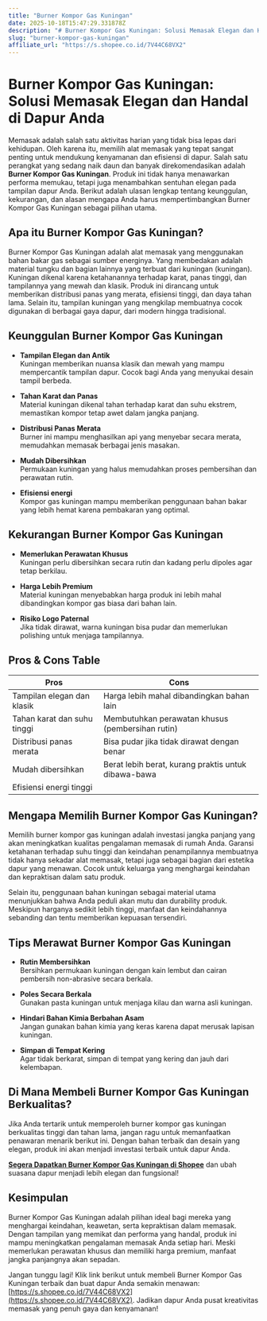 ```yaml
---
title: "Burner Kompor Gas Kuningan"
date: 2025-10-18T15:47:29.331878Z
description: "# Burner Kompor Gas Kuningan: Solusi Memasak Elegan dan Handal di Dapur Anda..."
slug: "burner-kompor-gas-kuningan"
affiliate_url: "https://s.shopee.co.id/7V44C68VX2"
---
```

# Burner Kompor Gas Kuningan: Solusi Memasak Elegan dan Handal di Dapur Anda

Memasak adalah salah satu aktivitas harian yang tidak bisa lepas dari kehidupan. Oleh karena itu, memilih alat memasak yang tepat sangat penting untuk mendukung kenyamanan dan efisiensi di dapur. Salah satu perangkat yang sedang naik daun dan banyak direkomendasikan adalah **Burner Kompor Gas Kuningan**. Produk ini tidak hanya menawarkan performa memukau, tetapi juga menambahkan sentuhan elegan pada tampilan dapur Anda. Berikut adalah ulasan lengkap tentang keunggulan, kekurangan, dan alasan mengapa Anda harus mempertimbangkan Burner Kompor Gas Kuningan sebagai pilihan utama.

## Apa itu Burner Kompor Gas Kuningan?

Burner Kompor Gas Kuningan adalah alat memasak yang menggunakan bahan bakar gas sebagai sumber energinya. Yang membedakan adalah material tungku dan bagian lainnya yang terbuat dari kuningan (kuningan). Kuningan dikenal karena ketahanannya terhadap karat, panas tinggi, dan tampilannya yang mewah dan klasik. Produk ini dirancang untuk memberikan distribusi panas yang merata, efisiensi tinggi, dan daya tahan lama. Selain itu, tampilan kuningan yang mengkilap membuatnya cocok digunakan di berbagai gaya dapur, dari modern hingga tradisional.

## Keunggulan Burner Kompor Gas Kuningan

- **Tampilan Elegan dan Antik**  
  Kuningan memberikan nuansa klasik dan mewah yang mampu mempercantik tampilan dapur. Cocok bagi Anda yang menyukai desain tampil berbeda.

- **Tahan Karat dan Panas**  
  Material kuningan dikenal tahan terhadap karat dan suhu ekstrem, memastikan kompor tetap awet dalam jangka panjang.

- **Distribusi Panas Merata**  
  Burner ini mampu menghasilkan api yang menyebar secara merata, memudahkan memasak berbagai jenis masakan.

- **Mudah Dibersihkan**  
  Permukaan kuningan yang halus memudahkan proses pembersihan dan perawatan rutin.

- **Efisiensi energi**  
  Kompor gas kuningan mampu memberikan penggunaan bahan bakar yang lebih hemat karena pembakaran yang optimal.

## Kekurangan Burner Kompor Gas Kuningan

- **Memerlukan Perawatan Khusus**  
  Kuningan perlu dibersihkan secara rutin dan kadang perlu dipoles agar tetap berkilau.

- **Harga Lebih Premium**  
  Material kuningan menyebabkan harga produk ini lebih mahal dibandingkan kompor gas biasa dari bahan lain.

- **Risiko Logo Paternal**  
  Jika tidak dirawat, warna kuningan bisa pudar dan memerlukan polishing untuk menjaga tampilannya.

## Pros & Cons Table

| **Pros** | **Cons** |
| --- | --- |
| Tampilan elegan dan klasik | Harga lebih mahal dibandingkan bahan lain |
| Tahan karat dan suhu tinggi | Membutuhkan perawatan khusus (pembersihan rutin) |
| Distribusi panas merata | Bisa pudar jika tidak dirawat dengan benar |
| Mudah dibersihkan | Berat lebih berat, kurang praktis untuk dibawa-bawa |
| Efisiensi energi tinggi | |

## Mengapa Memilih Burner Kompor Gas Kuningan?

Memilih burner kompor gas kuningan adalah investasi jangka panjang yang akan meningkatkan kualitas pengalaman memasak di rumah Anda. Garansi ketahanan terhadap suhu tinggi dan keindahan penampilannya membuatnya tidak hanya sekadar alat memasak, tetapi juga sebagai bagian dari estetika dapur yang menawan. Cocok untuk keluarga yang menghargai keindahan dan kepraktisan dalam satu produk.

Selain itu, penggunaan bahan kuningan sebagai material utama menunjukkan bahwa Anda peduli akan mutu dan durability produk. Meskipun harganya sedikit lebih tinggi, manfaat dan keindahannya sebanding dan tentu memberikan kepuasan tersendiri.

## Tips Merawat Burner Kompor Gas Kuningan

- **Rutin Membersihkan**  
  Bersihkan permukaan kuningan dengan kain lembut dan cairan pembersih non-abrasive secara berkala.

- **Poles Secara Berkala**  
  Gunakan pasta kuningan untuk menjaga kilau dan warna asli kuningan.

- **Hindari Bahan Kimia Berbahan Asam**  
  Jangan gunakan bahan kimia yang keras karena dapat merusak lapisan kuningan.

- **Simpan di Tempat Kering**  
  Agar tidak berkarat, simpan di tempat yang kering dan jauh dari kelembapan.

## Di Mana Membeli Burner Kompor Gas Kuningan Berkualitas?

Jika Anda tertarik untuk memperoleh burner kompor gas kuningan berkualitas tinggi dan tahan lama, jangan ragu untuk memanfaatkan penawaran menarik berikut ini. Dengan bahan terbaik dan desain yang elegan, produk ini akan menjadi investasi terbaik untuk dapur Anda.

[**Segera Dapatkan Burner Kompor Gas Kuningan di Shopee**](https://s.shopee.co.id/7V44C68VX2) dan ubah suasana dapur menjadi lebih elegan dan fungsional!

## Kesimpulan

Burner Kompor Gas Kuningan adalah pilihan ideal bagi mereka yang menghargai keindahan, keawetan, serta kepraktisan dalam memasak. Dengan tampilan yang memikat dan performa yang handal, produk ini mampu meningkatkan pengalaman memasak Anda setiap hari. Meski memerlukan perawatan khusus dan memiliki harga premium, manfaat jangka panjangnya akan sepadan.

Jangan tunggu lagi! Klik link berikut untuk membeli Burner Kompor Gas Kuningan terbaik dan buat dapur Anda semakin menawan: [https://s.shopee.co.id/7V44C68VX2](https://s.shopee.co.id/7V44C68VX2). Jadikan dapur Anda pusat kreativitas memasak yang penuh gaya dan kenyamanan!